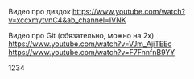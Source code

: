 Видео про диздок
https://www.youtube.com/watch?v=xccxmytvnC4&ab_channel=IVNK

Видео про Git (обязательно, можно на 2х)
https://www.youtube.com/watch?v=VJm_AjiTEEc
https://www.youtube.com/watch?v=F7FnnfnB9YY

1234